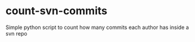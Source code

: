 # count-svn-commits
Simple python script to count how many commits each author has inside a svn repo
